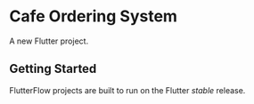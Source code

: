 # Cafe Ordering System

A new Flutter project.

## Getting Started

FlutterFlow projects are built to run on the Flutter _stable_ release.
